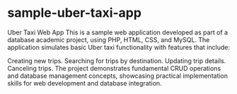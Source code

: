 # sample-uber-taxi-app
Uber Taxi Web App
This is a sample web application developed as part of a database academic project, using PHP, HTML, CSS, and MySQL. The application simulates basic Uber taxi functionality with features that include:

Creating new trips.
Searching for trips by destination.
Updating trip details.
Canceling trips.
The project demonstrates fundamental CRUD operations and database management concepts, showcasing practical implementation skills for web development and database integration.
